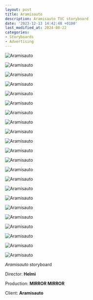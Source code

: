```yaml
---
layout: post
title: Aramisauto
description: Aramisauto TVC storyboard
date: '2023-12-13 14:42:48 +0100'
last_modified_at: 2024-08-22
categories:
- Storyboards
- Advertising
---
```


![Aramisauto](/images/Aramisauto_storyboard_main_0001.jpg)

![Aramisauto](/images/Aramisauto_storyboard_main_0002.jpg)

![Aramisauto](/images/Aramisauto_storyboard_main_0003.jpg)

![Aramisauto](/images/Aramisauto_storyboard_main_0004.jpg)

![Aramisauto](/images/Aramisauto_storyboard_main_0005.jpg)

![Aramisauto](/images/Aramisauto_storyboard_main_0006.jpg)

![Aramisauto](/images/Aramisauto_storyboard_main_0007.jpg)

![Aramisauto](/images/Aramisauto_storyboard_main_0008.jpg)

![Aramisauto](/images/Aramisauto_storyboard_main_0009.jpg)

![Aramisauto](/images/Aramisauto_storyboard_main_00010.jpg)

![Aramisauto](/images/Aramisauto_storyboard_main_00011.jpg)

![Aramisauto](/images/Aramisauto_storyboard_main_00012.jpg)

![Aramisauto](/images/Aramisauto_storyboard_main_00013.jpg)

![Aramisauto](/images/Aramisauto_storyboard_main_00014.jpg)

![Aramisauto](/images/Aramisauto_storyboard_main_00015.jpg)

![Aramisauto](/images/Aramisauto_storyboard_main_00016.jpg)

![Aramisauto](/images/Aramisauto_storyboard_main_00017.jpg)

![Aramisauto](/images/Aramisauto_storyboard_main_00018.jpg)

![Aramisauto](/images/Aramisauto_storyboard_main_00019.jpg)

![Aramisauto](/images/Aramisauto_storyboard_main_00020.jpg)

![Aramisauto](/images/Aramisauto_storyboard_main_00021.jpg)

![Aramisauto](/images/Aramisauto_storyboard_main_00022.jpg)


*Aramisauto* storyboard 

Director: **Helmi**

Production: **MIRROR MIRROR**

Client: **Aramisauto**